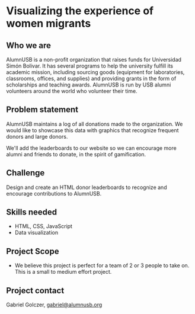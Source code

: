 # Visualizing the experience of women migrants

## Who we are
AlumnUSB is a non-profit organization that raises funds for Universidad Simón Bolivar. It has several programs to help the university fulfill its academic mission, including sourcing goods (equipment for laboratories, classrooms, offices, and supplies) and providing grants in the form of scholarships and teaching awards. AlumnUSB is run by USB alumni volunteers around the world who volunteer their time.

## Problem statement
AlumnUSB maintains a log of all donations made to the organization. We would like to showcase this data with graphics that recognize frequent donors and large donors.

We'll add the leaderboards to our website so we can encourage more alumni and friends to donate, in the spirit of gamification.

## Challenge

Design and create an HTML donor leaderboards to recognize and encourage contributions to AlumnUSB.

## Skills needed
- HTML, CSS, JavaScript
- Data visualization

## Project Scope

* We believe this project is perfect for a team of 2 or 3 people to take on. This is a small to medium effort project.

## Project contact
Gabriel Golczer, gabriel@alumnusb.org
